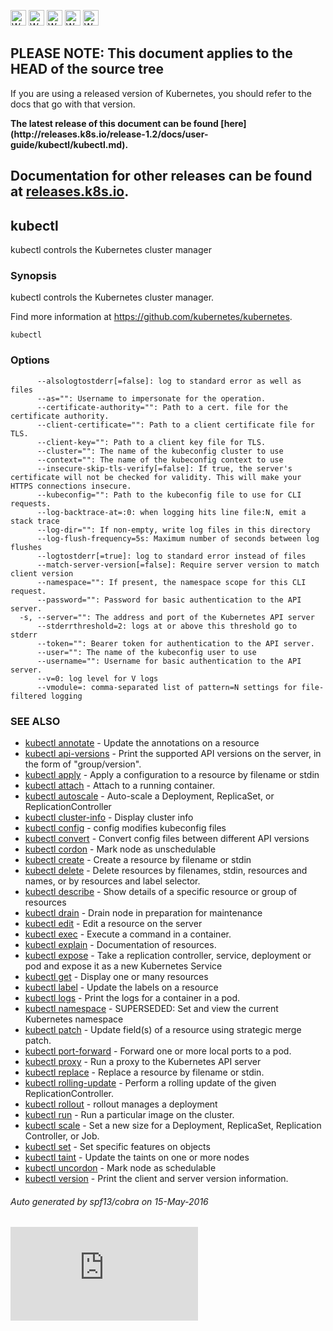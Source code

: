<!-- BEGIN MUNGE: UNVERSIONED_WARNING -->

<!-- BEGIN STRIP_FOR_RELEASE -->

<img src="http://kubernetes.io/img/warning.png" alt="WARNING"
     width="25" height="25">
<img src="http://kubernetes.io/img/warning.png" alt="WARNING"
     width="25" height="25">
<img src="http://kubernetes.io/img/warning.png" alt="WARNING"
     width="25" height="25">
<img src="http://kubernetes.io/img/warning.png" alt="WARNING"
     width="25" height="25">
<img src="http://kubernetes.io/img/warning.png" alt="WARNING"
     width="25" height="25">

<h2>PLEASE NOTE: This document applies to the HEAD of the source tree</h2>

If you are using a released version of Kubernetes, you should
refer to the docs that go with that version.

<!-- TAG RELEASE_LINK, added by the munger automatically -->
<strong>
The latest release of this document can be found
[here](http://releases.k8s.io/release-1.2/docs/user-guide/kubectl/kubectl.md).

Documentation for other releases can be found at
[releases.k8s.io](http://releases.k8s.io).
</strong>
--

<!-- END STRIP_FOR_RELEASE -->

<!-- END MUNGE: UNVERSIONED_WARNING -->

## kubectl

kubectl controls the Kubernetes cluster manager

### Synopsis


kubectl controls the Kubernetes cluster manager.

Find more information at https://github.com/kubernetes/kubernetes.

```
kubectl
```

### Options

```
      --alsologtostderr[=false]: log to standard error as well as files
      --as="": Username to impersonate for the operation.
      --certificate-authority="": Path to a cert. file for the certificate authority.
      --client-certificate="": Path to a client certificate file for TLS.
      --client-key="": Path to a client key file for TLS.
      --cluster="": The name of the kubeconfig cluster to use
      --context="": The name of the kubeconfig context to use
      --insecure-skip-tls-verify[=false]: If true, the server's certificate will not be checked for validity. This will make your HTTPS connections insecure.
      --kubeconfig="": Path to the kubeconfig file to use for CLI requests.
      --log-backtrace-at=:0: when logging hits line file:N, emit a stack trace
      --log-dir="": If non-empty, write log files in this directory
      --log-flush-frequency=5s: Maximum number of seconds between log flushes
      --logtostderr[=true]: log to standard error instead of files
      --match-server-version[=false]: Require server version to match client version
      --namespace="": If present, the namespace scope for this CLI request.
      --password="": Password for basic authentication to the API server.
  -s, --server="": The address and port of the Kubernetes API server
      --stderrthreshold=2: logs at or above this threshold go to stderr
      --token="": Bearer token for authentication to the API server.
      --user="": The name of the kubeconfig user to use
      --username="": Username for basic authentication to the API server.
      --v=0: log level for V logs
      --vmodule=: comma-separated list of pattern=N settings for file-filtered logging
```

### SEE ALSO

* [kubectl annotate](kubectl_annotate.md)	 - Update the annotations on a resource
* [kubectl api-versions](kubectl_api-versions.md)	 - Print the supported API versions on the server, in the form of "group/version".
* [kubectl apply](kubectl_apply.md)	 - Apply a configuration to a resource by filename or stdin
* [kubectl attach](kubectl_attach.md)	 - Attach to a running container.
* [kubectl autoscale](kubectl_autoscale.md)	 - Auto-scale a Deployment, ReplicaSet, or ReplicationController
* [kubectl cluster-info](kubectl_cluster-info.md)	 - Display cluster info
* [kubectl config](kubectl_config.md)	 - config modifies kubeconfig files
* [kubectl convert](kubectl_convert.md)	 - Convert config files between different API versions
* [kubectl cordon](kubectl_cordon.md)	 - Mark node as unschedulable
* [kubectl create](kubectl_create.md)	 - Create a resource by filename or stdin
* [kubectl delete](kubectl_delete.md)	 - Delete resources by filenames, stdin, resources and names, or by resources and label selector.
* [kubectl describe](kubectl_describe.md)	 - Show details of a specific resource or group of resources
* [kubectl drain](kubectl_drain.md)	 - Drain node in preparation for maintenance
* [kubectl edit](kubectl_edit.md)	 - Edit a resource on the server
* [kubectl exec](kubectl_exec.md)	 - Execute a command in a container.
* [kubectl explain](kubectl_explain.md)	 - Documentation of resources.
* [kubectl expose](kubectl_expose.md)	 - Take a replication controller, service, deployment or pod and expose it as a new Kubernetes Service
* [kubectl get](kubectl_get.md)	 - Display one or many resources
* [kubectl label](kubectl_label.md)	 - Update the labels on a resource
* [kubectl logs](kubectl_logs.md)	 - Print the logs for a container in a pod.
* [kubectl namespace](kubectl_namespace.md)	 - SUPERSEDED: Set and view the current Kubernetes namespace
* [kubectl patch](kubectl_patch.md)	 - Update field(s) of a resource using strategic merge patch.
* [kubectl port-forward](kubectl_port-forward.md)	 - Forward one or more local ports to a pod.
* [kubectl proxy](kubectl_proxy.md)	 - Run a proxy to the Kubernetes API server
* [kubectl replace](kubectl_replace.md)	 - Replace a resource by filename or stdin.
* [kubectl rolling-update](kubectl_rolling-update.md)	 - Perform a rolling update of the given ReplicationController.
* [kubectl rollout](kubectl_rollout.md)	 - rollout manages a deployment
* [kubectl run](kubectl_run.md)	 - Run a particular image on the cluster.
* [kubectl scale](kubectl_scale.md)	 - Set a new size for a Deployment, ReplicaSet, Replication Controller, or Job.
* [kubectl set](kubectl_set.md)	 - Set specific features on objects
* [kubectl taint](kubectl_taint.md)	 - Update the taints on one or more nodes
* [kubectl uncordon](kubectl_uncordon.md)	 - Mark node as schedulable
* [kubectl version](kubectl_version.md)	 - Print the client and server version information.

###### Auto generated by spf13/cobra on 15-May-2016

<!-- BEGIN MUNGE: GENERATED_ANALYTICS -->
[![Analytics](https://kubernetes-site.appspot.com/UA-36037335-10/GitHub/docs/user-guide/kubectl/kubectl.md?pixel)]()
<!-- END MUNGE: GENERATED_ANALYTICS -->
